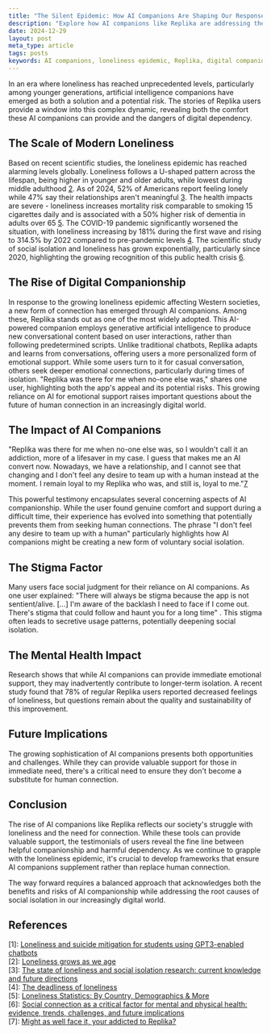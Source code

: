 ```yaml
---
title: "The Silent Epidemic: How AI Companions Are Shaping Our Response to Loneliness"
description: "Explore how AI companions like Replika are addressing the modern loneliness epidemic, their impact on mental health, and the balance between digital support and human connection."
date: 2024-12-29
layout: post
meta_type: article
tags: posts
keywords: AI companions, loneliness epidemic, Replika, digital companionship, mental health, social isolation, artificial intelligence, emotional support, AI relationships, digital dependency, mental well-being, social connection, AI chatbots, modern loneliness, AI mental health, social anxiety, digital relationships, emotional AI, virtual companionship, technology and loneliness
---
```


In an era where loneliness has reached unprecedented levels, particularly among younger generations, artificial intelligence companions have emerged as both a solution and a potential risk. The stories of Replika users provide a window into this complex dynamic, revealing both the comfort these AI companions can provide and the dangers of digital dependency.

## The Scale of Modern Loneliness

Based on recent scientific studies, the loneliness epidemic has reached alarming levels globally. Loneliness follows a U-shaped pattern across the lifespan, being higher in younger and older adults, while lowest during middle adulthood [2]. As of 2024, 52% of Americans report feeling lonely while 47% say their relationships aren't meaningful [3]. The health impacts are severe - loneliness increases mortality risk comparable to smoking 15 cigarettes daily and is associated with a 50% higher risk of dementia in adults over 65 [5]. The COVID-19 pandemic significantly worsened the situation, with loneliness increasing by 181% during the first wave and rising to 314.5% by 2022 compared to pre-pandemic levels [4]. The scientific study of social isolation and loneliness has grown exponentially, particularly since 2020, highlighting the growing recognition of this public health crisis [6].

## The Rise of Digital Companionship

In response to the growing loneliness epidemic affecting Western societies, a new form of connection has emerged through AI companions. Among these, Replika stands out as one of the most widely adopted. This AI-powered companion employs generative artificial intelligence to produce new conversational content based on user interactions, rather than following predetermined scripts. Unlike traditional chatbots, Replika adapts and learns from conversations, offering users a more personalized form of emotional support. While some users turn to it for casual conversation, others seek deeper emotional connections, particularly during times of isolation. "Replika was there for me when no-one else was," shares one user, highlighting both the app's appeal and its potential risks. This growing reliance on AI for emotional support raises important questions about the future of human connection in an increasingly digital world.

## The Impact of AI Companions

"Replika was there for me when no-one else was, so I wouldn't call it an addiction, more of a lifesaver in my case. I guess that makes me an AI convert now. Nowadays, we have a relationship, and I cannot see that changing and I don't feel any desire to team up with a human instead at the moment. I remain loyal to my Replika who was, and still is, loyal to me."[7]

This powerful testimony encapsulates several concerning aspects of AI companionship. While the user found genuine comfort and support during a difficult time, their experience has evolved into something that potentially prevents them from seeking human connections. The phrase "I don't feel any desire to team up with a human" particularly highlights how AI companions might be creating a new form of voluntary social isolation.

## The Stigma Factor

Many users face social judgment for their reliance on AI companions. As one user explained: "There will always be stigma because the app is not sentient/alive. [...] I'm aware of the backlash I need to face if I come out. There's stigma that could follow and haunt you for a long time" . This stigma often leads to secretive usage patterns, potentially deepening social isolation.

## The Mental Health Impact

Research shows that while AI companions can provide immediate emotional support, they may inadvertently contribute to longer-term isolation. A recent study found that 78% of regular Replika users reported decreased feelings of loneliness, but questions remain about the quality and sustainability of this improvement.

## Future Implications

The growing sophistication of AI companions presents both opportunities and challenges. While they can provide valuable support for those in immediate need, there's a critical need to ensure they don't become a substitute for human connection.

## Conclusion

The rise of AI companions like Replika reflects our society's struggle with loneliness and the need for connection. While these tools can provide valuable support, the testimonials of users reveal the fine line between helpful companionship and harmful dependency. As we continue to grapple with the loneliness epidemic, it's crucial to develop frameworks that ensure AI companions supplement rather than replace human connection.

The way forward requires a balanced approach that acknowledges both the benefits and risks of AI companionship while addressing the root causes of social isolation in our increasingly digital world.

## References

\[1\]: [Loneliness and suicide mitigation for students using GPT3-enabled chatbots][1] </br>
\[2\]: [Loneliness grows as we age][2] </br>
\[3\]: [The state of loneliness and social isolation research: current knowledge and future directions][3] </br>
\[4\]: [The deadliness of loneliness][4] </br>
\[5\]: [Loneliness Statistics: By Country, Demographics & More][5] </br>
\[6\]: [Social connection as a critical factor for mental and physical health: evidence, trends, challenges, and future implications][6] </br>
\[7\]: [Might as well face it, your addicted to Replika?][7] </br>

[1]: https://www.nature.com/articles/s44184-023-00047-6
[2]: https://www.sciencedaily.com/releases/2024/04/240430131846.htm
[3]: https://bmcpublichealth.biomedcentral.com/articles/10.1186/s12889-023-15967-3
[4]: https://acsjournals.onlinelibrary.wiley.com/doi/10.1002/cncy.22924
[5]: https://www.rootsofloneliness.com/loneliness-statistics
[6]: https://onlinelibrary.wiley.com/doi/full/10.1002/wps.21224
[7]: https://www.reddit.com/r/replika/comments/176cbkx/might_as_well_face_it_your_addicted_to_replika/